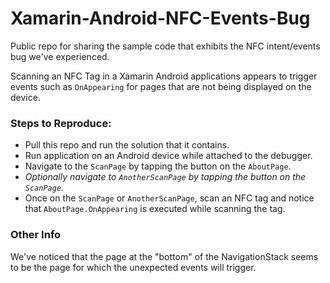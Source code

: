 # Xamarin-Android-NFC-Events-Bug
Public repo for sharing the sample code that exhibits the NFC intent/events bug we've experienced.

Scanning an NFC Tag in a Xamarin Android applications appears to trigger events such as `OnAppearing` for pages that are not being displayed on the device.

### Steps to Reproduce:
- Pull this repo and run the solution that it contains.
- Run application on an Android device while attached to the debugger.
- Navigate to the `ScanPage` by tapping the button on the `AboutPage`.
- _Optionally navigate to `AnotherScanPage` by tapping the button on the `ScanPage`._
- Once on the `ScanPage` or `AnotherScanPage`, scan an NFC tag and notice that `AboutPage.OnAppearing` is executed while scanning the tag.

### Other Info
We've noticed that the page at the "bottom" of the NavigationStack seems to be the page for which the unexpected events will trigger.
